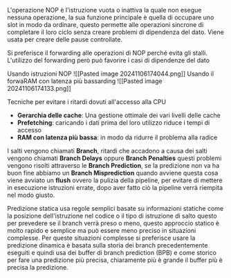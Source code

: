 L'operazione NOP è l'istruzione vuota o inattiva la quale non esegue nessuna operazione, la sua funzione principale è quella di occupare uno slot in modo da ordinare, questo permette alle operazioni sincrone di completare il loro ciclo senza creare problemi di dipendenza del dato. Viene usata per creare delle pause controllate.

Si preferisce il forwarding alle operazioni di NOP perché evita gli stalli. L'utilizzo del forwarding però può favorire i casi di dipendenze del dato

Usando istruzioni NOP
![[Pasted image 20241106174044.png]]
Usando il forwaRAM con latenza più bassarding
![[Pasted image 20241106174133.png]]

Tecniche per evitare i ritardi dovuti all'accesso alla CPU
- **Gerarchia delle cache**: Una gestione ottimale dei vari livelli delle cache
- **Prefetching**: caricando i dati prima del loro utilizzo riduce i tempi di accesso
- **RAM con latenza più bassa**: in modo da ridurre il problema alla radice

I salti vengono chiamati **Branch**,  ritardi che accadono a causa dei salti vengono chiamati **Branch Delays** oppure **Branch Penalties** questi problemi vengono risolti attraverso le **Branch Prediction**, se la predizione non va ha buon fine abbiamo un **Branch Misprediction** quando avviene questa cosa viene avviato un **flush** ovvero la pulizia della pipeline, per evitare di mettere in esecuzione istruzioni errate, dopo aver fatto ciò la pipeline verrà riempita nel modo giusto.

Predizione statica usa regole semplici basate su informazioni statiche come la posizione dell'istruzione nel codice o il tipo di istruzione di salto questo per prevedere se il branch verrà preso o meno, questo approccio statico è molto rapido e semplice ma può essere meno preciso in situazioni complesse. Per queste situazioni complesse si preferisce usare la predizione dinamica è basata sulla storia dei branch precedentemente eseguiti e quindi usa dei buffer di branch prediction (BPB) e come storico per fare una predizione più precisa, chiaramente più è grande il buffer più è precisa la predizione.